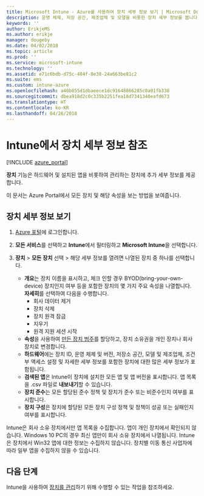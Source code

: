 ```yaml
---
title: Microsoft Intune - Azure를 사용하여 장치 세부 정보 보기 | Microsoft Docs
description: 운영 체제, 저장 공간, 제조업체 및 모델을 비롯한 장치 세부 정보를 봅니다. Azure에서 Microsoft Intune을 사용하여 설치된 앱의 목록을 가져오고, 준수 정책을 확인하고, TeamViewer를 설정합니다. 관리하는 장치의 인벤토리 보기와 유사합니다.
keywords: ''
author: ErikjeMS
ms.author: erikje
manager: dougeby
ms.date: 04/02/2018
ms.topic: article
ms.prod: ''
ms.service: microsoft-intune
ms.technology: ''
ms.assetid: e71c6bdb-d75c-404f-8e38-24a663be81c2
ms.suite: ems
ms.custom: intune-azure
ms.openlocfilehash: a40b855d1dbaeece1dc91648866285c0a01fb338
ms.sourcegitcommit: dbea918d2c0c335b2251fea18d7341340eafd673
ms.translationtype: HT
ms.contentlocale: ko-KR
ms.lasthandoff: 04/26/2018
---
```

# <a name="see-device-details-in-intune"></a>Intune에서 장치 세부 정보 참조

[!INCLUDE [azure_portal](./includes/azure_portal.md)]

**장치** 기능은 하드웨어 및 설치된 앱을 비롯하여 관리하는 장치에 추가 세부 정보를 제공합니다.

이 문서는 Azure Portal에서 모든 장치 및 해당 속성을 보는 방법을 보여줍니다.

## <a name="view-the-device-details"></a>장치 세부 정보 보기

1. [Azure 포털](https://portal.azure.com)에 로그인합니다.
2. **모든 서비스**를 선택하고 **Intune**에서 필터링하고 **Microsoft Intune**을 선택합니다.
3. **장치** > **모든 장치** 선택 > 해당 세부 정보를 열려면 나열된 장치 중 하나를 선택합니다.

   - **개요**는 장치 이름을 표시하고, 체크 인할 경우 BYOD(bring-your-own-device) 장치인지 여부 등을 포함한 장치의 몇 가지 주요 속성을 나열합니다. **자세히**를 선택하여 다음을 수행합니다.
     - 회사 데이터 제거
     - 장치 삭제
     - 장치 원격 잠금
     - 지우기
     - 원격 지원 세션 시작
   - **속성**을 사용하여 [만든 장치 범주](device-group-mapping.md)를 할당하고, 장치 소유권을 개인 장치나 회사 장치로 변경합니다.
   - **하드웨어**에는 장치 ID, 운영 체제 및 버전, 저장소 공간, 모델 및 제조업체, 조건부 액세스 설정 및 자세한 세부 정보를 포함한 장치에 대한 많은 세부 정보가 포함됩니다.
   - **검색된 앱**은 Intune이 장치에 설치한 모든 앱 및 앱 버전을 표시합니다. 앱 목록을 .csv 파일로 **내보내기**할 수 있습니다.
   - **장치 준수**는 모든 할당된 준수 정책 및 장치가 준수 또는 비준수인지 여부를 표시합니다.
   - **장치 구성**은 장치에 할당된 모든 장치 구성 정책 및 정책이 성공 또는 실패인지 여부를 표시합니다.

Intune은 회사 소유 장치에서만 앱 목록을 수집합니다. 앱이 개인 장치에서 확인되지 않습니다. Windows 10 PC의 경우 최신 앱만이 회사 소유 장치에서 나열됩니다. Intune은 장치에서 Win32 앱에 대한 정보는 수집하지 않습니다. 장치별 이동 통신 사업자에 따라 일부 앱을 수집하지 않을 수 있습니다.

## <a name="next-steps"></a>다음 단계
Intune을 사용하여 [장치를 관리](device-management.md)하기 위해 수행할 수 있는 작업을 참조하세요.